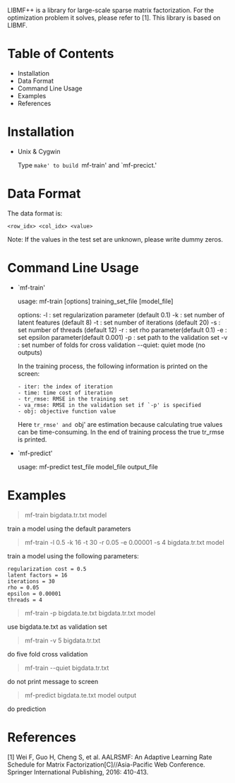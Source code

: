LIBMF++ is a library for large-scale sparse matrix factorization. For the
optimization problem it solves, please refer to [1]. This library is based on LIBMF.

Table of Contents
=================

- Installation
- Data Format
- Command Line Usage
- Examples
- References

Installation
============

- Unix & Cygwin

  Type `make' to build `mf-train' and `mf-precict.'


Data Format
===========

The data format is:

    <row_idx> <col_idx> <value>

Note: If the values in the test set are unknown, please write dummy zeros.

Command Line Usage
==================

-   `mf-train'

    usage: mf-train [options] training_set_file [model_file]

    options:
    -l <lambda>: set regularization parameter (default 0.1)
    -k <features>: set number of latent features (default 8)
    -t <iter>: set number of iterations (default 20)
    -s <threads>: set number of threads (default 12)
    -r <rho>: set rho parameter(default 0.1)
    -e <epsilon>: set epsilon parameter(default 0.001)
    -p <path>: set path to the validation set
    -v <fold>: set number of folds for cross validation
    --quiet: quiet mode (no outputs)

    In the training process, the following information is printed on the
    screen:

        - iter: the index of iteration
        - time: time cost of iteration 
        - tr_rmse: RMSE in the training set
        - va_rmse: RMSE in the validation set if `-p' is specified
        - obj: objective function value

    Here `tr_rmse' and `obj' are estimation because calculating true values can
    be time-consuming. In the end of training process the true tr_rmse is
    printed.
    
-   `mf-predict'

    usage: mf-predict test_file model_file output_file



Examples
========

> mf-train bigdata.tr.txt model

train a model using the default parameters

> mf-train -l 0.5 -k 16 -t 30 -r 0.05 -e 0.00001 -s 4 bigdata.tr.txt model

train a model using the following parameters:

    regularization cost = 0.5
    latent factors = 16
    iterations = 30
    rho = 0.05
    epsilon = 0.00001
    threads = 4

> mf-train -p bigdata.te.txt bigdata.tr.txt model

use bigdata.te.txt as validation set

> mf-train -v 5 bigdata.tr.txt

do five fold cross validation

> mf-train --quiet bigdata.tr.txt

do not print message to screen

> mf-predict bigdata.te.txt model output

do prediction


References
==========

[1] Wei F, Guo H, Cheng S, et al. AALRSMF: An Adaptive Learning Rate Schedule for Matrix Factorization[C]//Asia-Pacific Web Conference. Springer International Publishing, 2016: 410-413.
